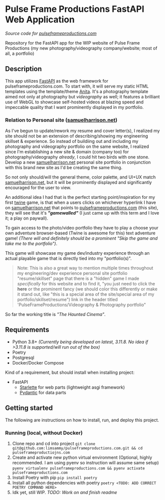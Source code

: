 # Pulse Frame Productions FastAPI Web Application

*Source code for [pulseframeproductions.com](pulseframeproductions.com)*

Repository for the FastAPI app for the WIP website of Pulse Frame Productions (my new photography/videography company/website; most of all, a portfolio)

## Description

This app utilizes [FastAPI](https://fastapi.tiangolo.com/) as the web framework for pulseframeproductions.com. To start with, it will serve my static HTML templates using the template/theme [Anita](https://themeforest.net/item/anita-photography-html-template/38873822). It's a photography template aimed not only at photography but *videography* as well; it features a brilliant use of WebGL to showcase self-hosted videos at blazing speed and impeccable quality that I want prominently displayed in my portfolio.

### Relation to Personal site ([samuelharrison.net](samuelharrison.net))

As I've begun to update/rework my resume and cover letter(s), I realized my site should not be an extension of describing/showing my engineering skillset & experience. So instead of buildiing out and including my photography and videography portfolio on the same website, I realized since I'm establishing a new site & domain (company too) for photography/videography *already*, I could hit two birds with one stone. Develop a new [samuelharrison.net](samuelharrison.net) personal site portfolio in conjunction with this brand new site as I'd be creating the same thing.

So not only should/will the general theme, color palette, and UI+UX match [samuelharrison.net](samuelharrison.net), but it will be prominently displayed and significantly encouraged for the user to view.

An additional idea I had that is the perfect starting point/inspiration for my first [twine]() game, is that when a users clicks on whichever hyperlink I have on [samuelharrison.net](samuelharrison.net) that points to [pulseframeproductions.com](pulseframeproductions.com) (this site), they will see that it's ***"gamewalled"*** (I just came up with this term and I love it; a play on paywall).

To gain access to the photo/video portfolio they have to play a choose your own adventure browser-based (Twine is awesome for this) text adventure game! *(There will and definitely should be a prominent "Skip the game and take me to the portfolio")*. 

This game will showcase my game dev/industry experience through an actual playable game that is directly tied into my "portfolio(s)".

> Note: This is also a great way to mention multiple times throughout my engineering/dev experience personal site portfolio "resume/skillset" page that there is a "hidden" game I made *specifically* for this website and to find it, "you just need to click the **here** or the prominent fancy (we should color this differently or make it stand out, like "this is a special area of the site/special area of my portfolio/skillset/resume") link in the header titled 'PulseFrameProductions/Videography & Photography portfolio"

So far the working title is *"The Haunted Cinema"*.

## Requirements

* Python 3.8+ *(Currently being developed on latest, 3.11.8. No idea if >3.11.8 is supported/will run out of the box)*
* Poetry
* Postgresql
* Docker/Docker Compose

Kind of a requirement, but should install when installing project:

* FastAPI
  * [Starlette](https://www.starlette.io/) for web parts  (lightweight asgi framework)
  * [Pydantic](https://docs.pydantic.dev/latest/) for data parts

## Getting started

The following are instructions on how to install, run, and deploy this project.

### Running (local, without Docker)

1. Clone repo and cd into project `git clone git@github.com:limsammy/pulseframeproductions.com.git && cd pulseframeproductiojns.com`
2. Create and activate new python virtual environment (Optional, highly recommended. I am using pyenv so instruction will assume same setup) `pyenv virtualenv pulseframeproductions.com && pyenv activate pulseframeproductions.com`
3. Install Poetry with pip `pip install poetry`
4. Install all python dependencies with poetry `poetry <TODO: ADD CORRECT POETRY COMMAND HERE>`
5. Idk yet, still WIP. *TODO: Work on and finish readme*